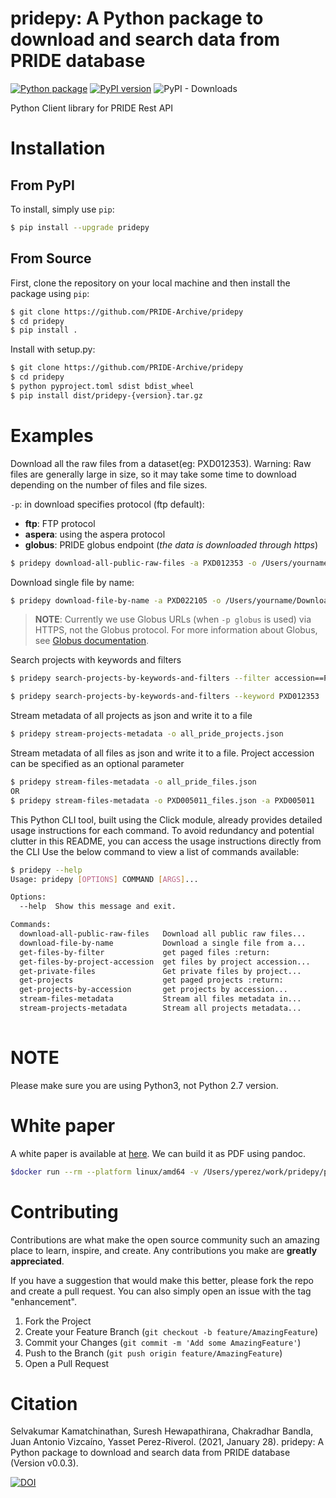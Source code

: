 # pridepy: A Python package to download and search data from PRIDE database

[![Python package](https://github.com/PRIDE-Archive/pridepy/actions/workflows/python-package.yml/badge.svg)](https://github.com/PRIDE-Archive/pridepy/actions/workflows/python-package.yml)
[![PyPI version](https://badge.fury.io/py/pridepy.svg)](https://badge.fury.io/py/pridepy)
![PyPI - Downloads](https://img.shields.io/pypi/dm/pridepy)

Python Client library for PRIDE Rest API

# Installation

## From PyPI

To install, simply use `pip`:

```bash
$ pip install --upgrade pridepy
```

## From Source

First, clone the repository on your local machine and then install the package using `pip`:

```bash
$ git clone https://github.com/PRIDE-Archive/pridepy
$ cd pridepy
$ pip install .
```

Install with setup.py: 

```bash
$ git clone https://github.com/PRIDE-Archive/pridepy
$ cd pridepy
$ python pyproject.toml sdist bdist_wheel 
$ pip install dist/pridepy-{version}.tar.gz
```

# Examples

Download all the raw files from a dataset(eg: PXD012353).
Warning: Raw files are generally large in size, so it may take some time to download depending on the number of files and file sizes.

`-p`: in download specifies protocol (ftp default): 
   - **ftp**: FTP protocol
   - **aspera**: using the aspera protocol
   - **globus**: PRIDE globus endpoint (_the data is downloaded through https_)

```bash
$ pridepy download-all-public-raw-files -a PXD012353 -o /Users/yourname/Downloads/foldername/ -p aspera
```

Download single file by name:
```bash
$ pridepy download-file-by-name -a PXD022105 -o /Users/yourname/Downloads/foldername/ -f checksum.txt -p globus
```

>**NOTE**: Currently we use Globus URLs (when `-p globus` is used) via HTTPS, not the Globus protocol. For more information about Globus, see [Globus documentation](https://www.globus.org/data-transfer).

Search projects with keywords and filters
```bash
$ pridepy search-projects-by-keywords-and-filters --filter accession==PXD012353

$ pridepy search-projects-by-keywords-and-filters --keyword PXD012353
```

Stream metadata of all projects as json and write it to a file
```bash
$ pridepy stream-projects-metadata -o all_pride_projects.json
```

Stream metadata of all files as json and write it to a file. Project accession can be specified as an optional parameter
```bash
$ pridepy stream-files-metadata -o all_pride_files.json
OR
$ pridepy stream-files-metadata -o PXD005011_files.json -a PXD005011
```

This Python CLI tool, built using the Click module, 
already provides detailed usage instructions for each command. To avoid redundancy and potential clutter in this README, you can access the usage instructions directly from the CLI
Use the below command to view a list of commands available:

```bash
$ pridepy --help
Usage: pridepy [OPTIONS] COMMAND [ARGS]...

Options:
  --help  Show this message and exit.

Commands:
  download-all-public-raw-files   Download all public raw files...
  download-file-by-name           Download a single file from a...
  get-files-by-filter             get paged files :return:
  get-files-by-project-accession  get files by project accession...
  get-private-files               Get private files by project...
  get-projects                    get paged projects :return:
  get-projects-by-accession       get projects by accession... 
  stream-files-metadata           Stream all files metadata in...
  stream-projects-metadata        Stream all projects metadata...
    
```
# NOTE

Please make sure you are using Python3, not Python 2.7 version.

# White paper

A white paper is available at [here](paper/paper.md). We can build it as PDF using pandoc.

```bash
$docker run --rm --platform linux/amd64 -v /Users/yperez/work/pridepy/paper/:/data -w /data openjournals/inara:latest paper.md -p -o pdf
```

# Contributing

Contributions are what make the open source community such an amazing place to learn, inspire, and create. Any contributions you make are **greatly appreciated**.

If you have a suggestion that would make this better, please fork the repo and create a pull request. You can also simply open an issue with the tag "enhancement".

1. Fork the Project
2. Create your Feature Branch (`git checkout -b feature/AmazingFeature`)
3. Commit your Changes (`git commit -m 'Add some AmazingFeature'`)
4. Push to the Branch (`git push origin feature/AmazingFeature`)
5. Open a Pull Request

# Citation

Selvakumar Kamatchinathan, Suresh Hewapathirana, Chakradhar Bandla, Juan Antonio Vizcaíno, Yasset Perez-Riverol. (2021, January 28). pridepy: A Python package to download and search data from PRIDE database (Version v0.0.3). 

[![DOI](https://zenodo.org/badge/DOI/10.5281/zenodo.4475414.svg)](https://doi.org/10.5281/zenodo.4475414)
